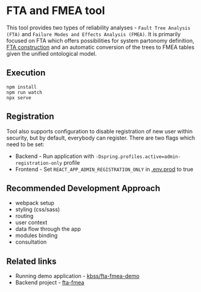 # FTA and FMEA tool

This tool provides two types of reliability analyses - `Fault Tree Analysis (FTA)` and `Failure Modes and Effects
Analysis (FMEA)`.
It is primarily focused on FTA which offers possibilities for system partonomy definition,
[FTA construction](./doc/fta-construction-algorithm.md) and an automatic conversion of the trees to FMEA tables given the unified ontological model.

## Execution

```shell script
npm install
npm run watch
npx serve
```

## Registration
Tool also supports configuration to disable registration of new user within security, but by default, everybody can register. 
There are two flags which need to be set:

* Backend - Run application with `-Dspring.profiles.active=admin-registration-only` profile
* Frontend - Set `REACT_APP_ADMIN_REGISTRATION_ONLY` in [.env.prod](.env.prod) to true




## Recommended Development Approach

- webpack setup
- styling (css/sass)
- routing
- user context
- data flow through the app
- modules binding
- consultation

## Related links
* Running demo application - [kbss/fta-fmea-demo](https://kbss.felk.cvut.cz/fta-fmea-demo/) 
* Backend project - [fta-fmea](https://github.com/kbss-cvut/fta-fmea)
